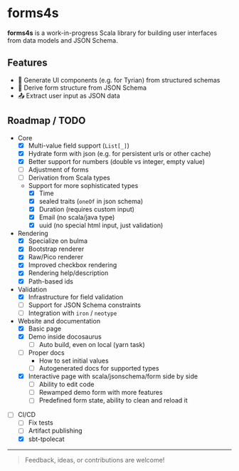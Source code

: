 # forms4s

**forms4s** is a work-in-progress Scala library for building user interfaces from data models and JSON Schema.

## Features

- 🔧 Generate UI components (e.g. for Tyrian) from structured schemas
- 🧾 Derive form structure from JSON Schema
- 📤 Extract user input as JSON data

## Roadmap / TODO

- Core
  - [x] Multi-value field support (`List[_]`)
  - [x] Hydrate form with json (e.g. for persistent urls or other cache)
  - [x] Better support for numbers (double vs integer, empty value)
  - [ ] Adjustment of forms
  - [ ] Derivation from Scala types
  - Support for more sophisticated types
    - [x] Time
    - [x] sealed traits (`oneOf` in json schema)
    - [x] Duration (requires custom input)
    - [x] Email (no scala/java type)
    - [x] uuid (no special html input, just validation)
- Rendering
  - [x] Specialize on bulma
  - [x] Bootstrap renderer
  - [x] Raw/Pico renderer
  - [x] Improved checkbox rendering
  - [x] Rendering help/description
  - [x] Path-based ids
- Validation
  - [x] Infrastructure for field validation
  - [ ] Support for JSON Schema constraints
  - [ ] Integration with `iron` / `neotype`
- Website and documentation
  - [x] Basic page
  - [x] Demo inside docosaurus
    - [ ] Auto build, even on local (yarn task)
  - [ ] Proper docs
    - How to set initial values
    - [ ] Autogenerated docs for supported types
  - [x] Interactive page with scala/jsonschema/form side by side
    - [ ] Ability to edit code
    - [ ] Rewamped demo form with more features
    - [ ] Predefined form state, ability to clean and reload it
- [ ] CI/CD
  - [ ] Fix tests
  - [ ] Artifact publishing
  - [x] sbt-tpolecat

---

> Feedback, ideas, or contributions are welcome!
